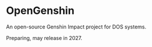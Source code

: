 # OpenGenshin
An open-source Genshin Impact project for DOS systems.

Preparing, may release in 2027.
